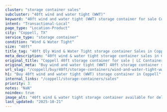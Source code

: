 ```yaml
---
cluster: "storage container sales"
subcluster: "40ft wind and water tight (WWT)"
keyword: "40ft wind and water tight (WWT) storage container for sale Coppell, TX"
intent: "Transactional-Local"
page_type: "Location-Product"
city: "Coppell, TX"
service_type: "storage container"
condition: "Wind & Water Tight"
size: "40ft"
title_tag: "40ft Qly Wind & Water Tight storage container Sales in Coppell | LC Container"
meta_description: "40ft wind & water tight storage container sales in Coppell. Fast delivery, competitive pricing. Serving storage containers area. Quote ID: W6M. Call (214) 524-4168 for your free quote today."
original_title: "Coppell 40ft storage container for sale | LC Container"
original_meta: "Buy wind and water tight (WWT) 40ft storage container sale with local delivery in Coppell, TX. LC Container — local Since 2003. Request a fast quote today."
url_slug: "/coppell/buy/40ft/storage-containers/wind-and-water-tight-wwt"
h1: "Buy 40ft wind and water tight (WWT) storage container in Coppell"
internal_links: "/coppell/storage-containers/sales"
priority: 3
notes: "NaN"
noindex: true
image_alt: "40ft wind & water tight storage container available for delivery in Coppell"
last_updated: "2025-10-21"
---
```


<!-- TODO: Add unique city/inventory copy, images, and internal links here. -->
